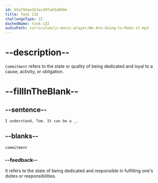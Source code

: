```yaml
---
id: 65a74dae1b3acd9fad3a068e
title: Task 132
challengeType: 22
dashedName: task-132
audioPath: curriculum/js-music-player/We-Are-Going-to-Make-it.mp3
---
```


<!--
AUDIO REFERENCE:
Sophie: I understand, Tom. It can be a commitment.
-->

# --description--

`Commitment` refers to the state or quality of being dedicated and loyal to a cause, activity, or obligation.

# --fillInTheBlank--

## --sentence--

`I understand, Tom. It can be a _.`

## --blanks--

`commitment`

### --feedback--

It refers to the state of being dedicated and responsible in fulfilling one's duties or responsibilities.
